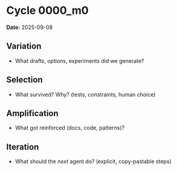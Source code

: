 # Cycle 0000_m0
**Date:** 2025-09-08

## Variation
- What drafts, options, experiments did we generate?

## Selection
- What survived? Why? (tests, constraints, human choice)

## Amplification
- What got reinforced (docs, code, patterns)?

## Iteration
- What should the *next* agent do? (explicit, copy-pastable steps)
